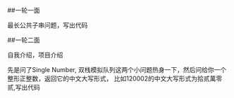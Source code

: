 
##一轮一面

最长公共子串问题，写出代码

##一轮二面

自我介绍，项目介绍

先是问了Single Number, 双栈模拟队列这两个小问题热身一下，然后问给你一个整形正整数，返回它的中文大写形式，
比如120002的中文大写形式为拾贰萬零贰,写出代码
